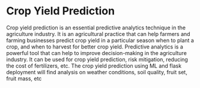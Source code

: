 # Crop Yield Prediction
Crop yield prediction is an essential predictive analytics technique in the agriculture 
industry. It is an agricultural practice that can help farmers and farming businesses predict 
crop yield in a particular season when to plant a crop, and when to harvest for better crop 
yield. Predictive analytics is a powerful tool that can help to improve decision-making in 
the agriculture industry. It can be used for crop yield prediction, risk mitigation, reducing 
the cost of fertilizers, etc. The crop yield prediction using ML and flask deployment will 
find analysis on weather conditions, soil quality, fruit set, fruit mass, etc
